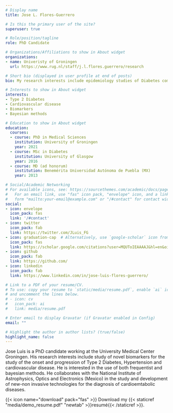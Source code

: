 ```yaml
---
# Display name
title: Jose L. Flores-Guerrero

# Is this the primary user of the site?
superuser: true

# Role/position/tagline
role: PhD Candidate

# Organizations/Affiliations to show in About widget
organizations:
- name: Univeristy of Groningen
  url: https://www.rug.nl/staff/j.l.flores.guerrero/research

# Short bio (displayed in user profile at end of posts)
bio: My research interests include epidemiology studies of Diabetes complications and cardiovascular disease.

# Interests to show in About widget
interests:
- Type 2 Diabetes
- Cardiovascular disease
- Biomarkers
- Bayesian methods

# Education to show in About widget
education:
  courses:
  - course: PhD in Medical Sciences
    institution: University of Groningen
    year: 2021
  - course: MSc in Diabetes
    institution: University of Glasgow
    year: 2016
  - course: MD (ad honorum)
    institution: Benemérita Universidad Autónoma de Puebla (MX)
    year: 2013

# Social/Academic Networking
# For available icons, see: https://sourcethemes.com/academic/docs/page-builder/#icons
#   For an email link, use "fas" icon pack, "envelope" icon, and a link in the
#   form "mailto:your-email@example.com" or "/#contact" for contact widget.
social:
- icon: envelope
  icon_pack: fas
  link: '/#contact'
- icon: twitter
  icon_pack: fab
  link: https://twitter.com/JLuis_FG
- icon: graduation-cap  # Alternatively, use `google-scholar` icon from `ai` icon pack
  icon_pack: fas
  link: https://scholar.google.com/citations?user=MQUToIEAAAAJ&hl=en&oi=ao
- icon: github
  icon_pack: fab
  link: https://github.com/
- icon: linkedin
  icon_pack: fab
  link: https://www.linkedin.com/in/jose-luis-flores-guerrero/

# Link to a PDF of your resume/CV.
# To use: copy your resume to `static/media/resume.pdf`, enable `ai` icons in `params.toml`, 
# and uncomment the lines below.
# - icon: cv
#   icon_pack: ai
#   link: media/resume.pdf

# Enter email to display Gravatar (if Gravatar enabled in Config)
email: ""

# Highlight the author in author lists? (true/false)
highlight_name: false
---
```


Jose Luis is a PhD candidate working at the University Medical Center Groningen. His research interests include study of novel biomarkers for the study of the onset and progression of Type 2 Diabetes, Hypertension and cardiovascular disease. He is interested in the use of both frequentist and bayesian methods.    He collaborates with the National Institute of Astrophysics, Optics and Electronics (Mexico) in the study and development of new-non invasive technologies for the diagnosis of cardioemtabolic diseases.  

{{< icon name="download" pack="fas" >}} Download my {{< staticref "media/demo_resume.pdf" "newtab" >}}resumé{{< /staticref >}}.
